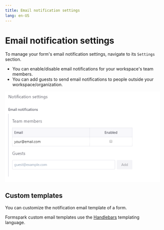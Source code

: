 ```yaml
---
title: Email notification settings
lang: en-US
---
```


# Email notification settings

To manage your form's email notification settings, navigate to its `Settings` section.

- You can enable/disable email notifications for your workspace's team members.
- You can add guests to send email notifications to people outside your workspace/organization.

![Email notification settings](../.vuepress/public/email-notification-settings.png)

## Custom templates

You can customize the notification email template of a form.

Formspark custom email templates use the [Handlebars](https://handlebarsjs.com/) templating language.
